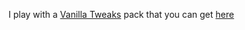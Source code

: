 I play with a [Vanilla Tweaks](https://vanillatweaks.net/) pack that you can get [here](https://vanillatweaks.net/share#xMZgTc)
